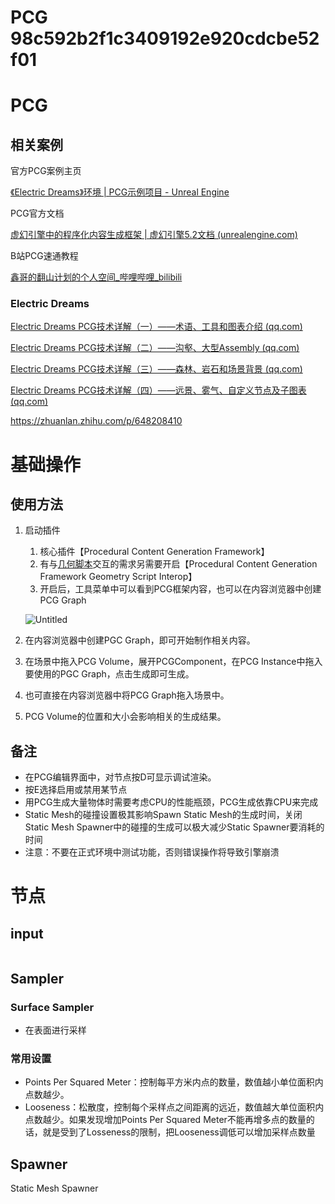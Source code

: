 <h1>PCG 98c592b2f1c3409192e920cdcbe52f01</h1>
<h1>PCG</h1>
<h2>相关案例</h2>
<p>官方PCG案例主页</p>
<p><a href="https://www.unrealengine.com/zh-CN/electric-dreams-environment">《Electric Dreams》环境 | PCG示例项目 - Unreal Engine</a></p>
<p>PCG官方文档</p>
<p><a href="https://docs.unrealengine.com/5.2/zh-CN/procedural-content-generation--framework-in-unreal-engine/">虚幻引擎中的程序化内容生成框架 | 虚幻引擎5.2文档 (unrealengine.com)</a></p>
<p>B站PCG速通教程</p>
<p><a href="https://space.bilibili.com/3493107488262283/channel/collectiondetail?sid=1237639">鑫哥的翻山计划的个人空间_哔哩哔哩_bilibili</a></p>
<h3>Electric Dreams</h3>
<p><a href="https://mp.weixin.qq.com/s/mGWiPKvWU_NHTktIWA6LnA">Electric Dreams PCG技术详解（一）——术语、工具和图表介绍 (qq.com)</a></p>
<p><a href="https://mp.weixin.qq.com/s/xHdnrFTkywF_7OjqOuALbw">Electric Dreams PCG技术详解（二）——沟壑、大型Assembly (qq.com)</a></p>
<p><a href="https://mp.weixin.qq.com/s/YWcd8l-VphNLrOlg3zkSzA">Electric Dreams PCG技术详解（三）——森林、岩石和场景背景 (qq.com)</a></p>
<p><a href="https://mp.weixin.qq.com/s/CWTUcRIBTXw8WvhX3jrcBw">Electric Dreams PCG技术详解（四）——远景、雾气、自定义节点及子图表 (qq.com)</a></p>
<p><a href="https://zhuanlan.zhihu.com/p/648208410">https://zhuanlan.zhihu.com/p/648208410</a></p>
<h1>基础操作</h1>
<h2>使用方法</h2>
<ol>
<li>
<p>启动插件</p>
<ol>
<li>核心插件【Procedural Content Generation Framework】</li>
<li>有与<a href="https://docs.unrealengine.com/5.2/zh-CN/geometry-script-users-guide/">几何脚本</a>交互的需求另需要开启【Procedural Content Generation Framework Geometry Script Interop】</li>
<li>开启后，工具菜单中可以看到PCG框架内容，也可以在内容浏览器中创建PCG Graph</li>
</ol>
<p><img src="http://127.0.0.1:6806/assets/Untitled-20231014000634-pvko6m8.png" alt="Untitled" /></p>
</li>
<li>
<p>在内容浏览器中创建PGC Graph，即可开始制作相关内容。</p>
</li>
<li>
<p>在场景中拖入PCG Volume，展开PCGComponent，在PCG Instance中拖入要使用的PGC Graph，点击生成即可生成。</p>
</li>
<li>
<p>也可直接在内容浏览器中将PCG Graph拖入场景中。</p>
</li>
<li>
<p>PCG Volume的位置和大小会影响相关的生成结果。</p>
</li>
</ol>
<h2>备注</h2>
<ul>
<li>在PCG编辑界面中，对节点按D可显示调试渲染。</li>
<li>按E选择启用或禁用某节点</li>
<li>用PCG生成大量物体时需要考虑CPU的性能瓶颈，PCG生成依靠CPU来完成</li>
<li>Static Mesh的碰撞设置极其影响Spawn Static Mesh的生成时间，关闭Static Mesh Spawner中的碰撞的生成可以极大减少Static Spawner要消耗的时间</li>
<li>注意：不要在正式环境中测试功能，否则错误操作将导致引擎崩溃</li>
</ul>
<h1>节点</h1>
<h2>input</h2>
<p><img src="undefined" alt="" title="1-20231014000634-blewvni.png" /></p>
<h2>Sampler</h2>
<h3>Surface Sampler</h3>
<ul>
<li>在表面进行采样</li>
</ul>
<h3>常用设置</h3>
<ul>
<li>Points Per Squared Meter：控制每平方米内点的数量，数值越小单位面积内点数越少。</li>
<li>Looseness：松散度，控制每个采样点之间距离的远近，数值越大单位面积内点数越少。如果发现增加Points Per Squared Meter不能再增多点的数量的话，就是受到了Losseness的限制，把Looseness调低可以增加采样点数量</li>
</ul>
<h2>Spawner</h2>
<p>Static Mesh Spawner</p>
